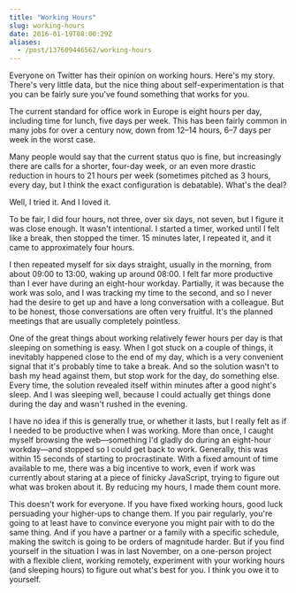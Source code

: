 ```yaml
---
title: "Working Hours"
slug: working-hours
date: 2016-01-19T08:00:29Z
aliases:
  - /post/137609446562/working-hours
---
```


Everyone on Twitter has their opinion on working hours. Here's my story. There's very little data, but the nice thing about self-experimentation is that you can be fairly sure you've found something that works for you.

The current standard for office work in Europe is eight hours per day, including time for lunch, five days per week. This has been fairly common in many jobs for over a century now, down from 12–14 hours, 6–7 days per week in the worst case.

Many people would say that the current status quo is fine, but increasingly there are calls for a shorter, four-day week, or an even more drastic reduction in hours to 21 hours per week (sometimes pitched as 3 hours, every day, but I think the exact configuration is debatable). What's the deal?

Well, I tried it. And I loved it.

<!--more-->

To be fair, I did four hours, not three, over six days, not seven, but I figure it was close enough. It wasn't intentional. I started a timer, worked until I felt like a break, then stopped the timer. 15 minutes later, I repeated it, and it came to approximately four hours.

I then repeated myself for six days straight, usually in the morning, from about 09:00 to 13:00, waking up around 08:00. I felt far more productive than I ever have during an eight-hour workday. Partially, it was because the work was solo, and I was tracking my time to the second, and so I never had the desire to get up and have a long conversation with a colleague. But to be honest, those conversations are often very fruitful. It's the planned meetings that are usually completely pointless.

One of the great things about working relatively fewer hours per day is that sleeping on something is easy. When I got stuck on a couple of things, it inevitably happened close to the end of my day, which is a very convenient signal that it's probably time to take a break. And so the solution wasn't to bash my head against them, but stop work for the day, do something else. Every time, the solution revealed itself within minutes after a good night's sleep. And I was sleeping well, because I could actually get things done during the day and wasn't rushed in the evening.

I have no idea if this is generally true, or whether it lasts, but I really felt as if I needed to be productive when I was working. More than once, I caught myself browsing the web—something I'd gladly do during an eight-hour workday—and stopped so I could get back to work. Generally, this was within 15 seconds of starting to procrastinate. With a fixed amount of time available to me, there was a big incentive to work, even if work was currently about staring at a piece of finicky JavaScript, trying to figure out what was broken about it. By reducing my hours, I made them count more.

This doesn't work for everyone. If you have fixed working hours, good luck persuading your higher-ups to change them. If you pair regularly, you're going to at least have to convince everyone you might pair with to do the same thing. And if you have a partner or a family with a specific schedule, making the switch is going to be orders of magnitude harder. But if you find yourself in the situation I was in last November, on a one-person project with a flexible client, working remotely, experiment with your working hours (and sleeping hours) to figure out what's best for you. I think you owe it to yourself.
